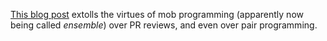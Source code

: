 [This blog post](https://jessitron.com/2021/03/27/those-pesky-pull-request-reviews/)
extolls the virtues of mob programming (apparently now being called
_ensemble_) over PR reviews, and even over pair programming.
